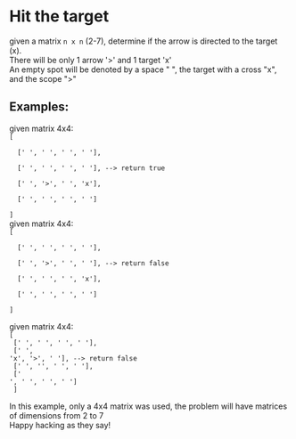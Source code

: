 <h1>Hit the target</h1>
given a matrix <code>n x n</code> (2-7), determine if the arrow is directed to the target (x). <br>
There will be only 1 arrow '>' and 1 target 'x'<br>
An empty spot will be denoted by a space " ", the target with a cross "x", and the scope ">"
<h2>Examples:</h2>
given matrix 4x4: <br>
  <code>[<br>
  [' ', ' ', ' ', ' '],<br>
  [' ', ' ', ' ', ' '], --> return true<br>
  [' ', '>', ' ', 'x'],<br>
  [' ', ' ', ' ', ' ']<br>
] </code><br>
given matrix 4x4: <br>
  <code>[<br>
  [' ', ' ', ' ', ' '],<br>
  [' ', '>', ' ', ' '], --> return false<br>
  [' ', ' ', ' ', 'x'],<br>
  [' ', ' ', ' ', ' ']<br>
] </code><br>

given matrix 4x4: <br>
  <code>[<br>
  [' ', ' ', ' ', ' '],<br>
  [' ', 'x', '>', ' '], --> return false<br>
  [' ', '', ' ', ' '],<br>
  [' ', ' ', ' ', ' ']<br>
] </code>


In this example, only a 4x4 matrix was used, the problem will have matrices of dimensions from 2 to 7<br>
Happy hacking as they say!
